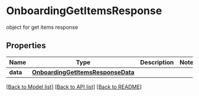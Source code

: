 # OnboardingGetItemsResponse

object for get items response

## Properties

| Name     | Type                                                                    | Description | Notes |
| -------- | ----------------------------------------------------------------------- | ----------- | ----- |
| **data** | [**OnboardingGetItemsResponseData**](OnboardingGetItemsResponseData.md) |             |

[[Back to Model list]](../README.md#documentation-for-models) [[Back to API list]](../README.md#documentation-for-api-endpoints) [[Back to README]](../README.md)
